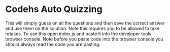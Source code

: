# Codehs Auto Quizzing
This will simply guess on all the questions and then save the correct answer and use them on the solution. Note this requires you to be allowed to take retakes. To use this open index.js and paste it into the developer tools browser console. Note before you paste code into the browser console you should always read the code you are pasting.
